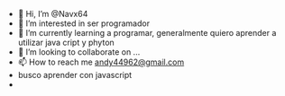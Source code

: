 - 👋 Hi, I’m @Navx64
- 👀 I’m interested in ser programador
- 🌱 I’m currently learning a programar, generalmente quiero aprender a utilizar java cript y phyton
- 💞️ I’m looking to collaborate on ...
- 📫 How to reach me  andy44962@gmail.com
- busco aprender con javascript 
- 
<!---
Shanugua/Shanugua is a ✨ special ✨ repository because its `README.md` (this file) appears on your GitHub profile.
You can click the Preview link to take a look at your changes.
--->
